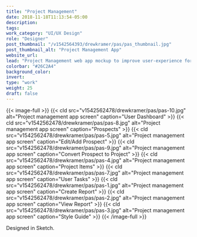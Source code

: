 ```yaml
---
title: "Project Management"
date: 2018-11-18T11:13:54-05:00
description:
tags:
work_category: "UI/UX Design"
role: "Designer"
post_thumbnail: "/v1542564393/drewkramer/pas/pas_thumbnail.jpg"
post_thumbnail_alt: "Project Management App"
website_url:
lead: "Project Management web app mockup to improve user-experience for teams that are managing prospects and projects in the food-service industry. The goal was to improve overall navigation and create a modular style guide to hand to developers."
colorbar: "#26C2A4"
background_color:
invert:
type: "work"
weight: 25
draft: false
---
```


{{< image-full >}}
{{< cld src="v1542562478/drewkramer/pas/pas-10.jpg" alt="Project management app screen" caption="User Dashboard" >}}
{{< cld src="v1542562478/drewkramer/pas/pas-8.jpg" alt="Project management app screen" caption="Prospects" >}}
{{< cld src="v1542562478/drewkramer/pas/pas-5.jpg" alt="Project management app screen" caption="Edit/Add Prospect" >}}
{{< cld src="v1542562478/drewkramer/pas/pas-9.jpg" alt="Project management app screen" caption="Convert Prospect to Project" >}}
{{< cld src="v1542562478/drewkramer/pas/pas-4.jpg" alt="Project management app screen" caption="Project Items" >}}
{{< cld src="v1542562478/drewkramer/pas/pas-7.jpg" alt="Project management app screen" caption="User Tasks" >}}
{{< cld src="v1542562478/drewkramer/pas/pas-1.jpg" alt="Project management app screen" caption="Create Report" >}}
{{< cld src="v1542562478/drewkramer/pas/pas-2.jpg" alt="Project management app screen" caption="View Report" >}}
{{< cld src="v1542562478/drewkramer/pas/pas-3.jpg" alt="Project management app screen" caption="Style Guide" >}}
{{< /image-full >}}

Designed in Sketch.